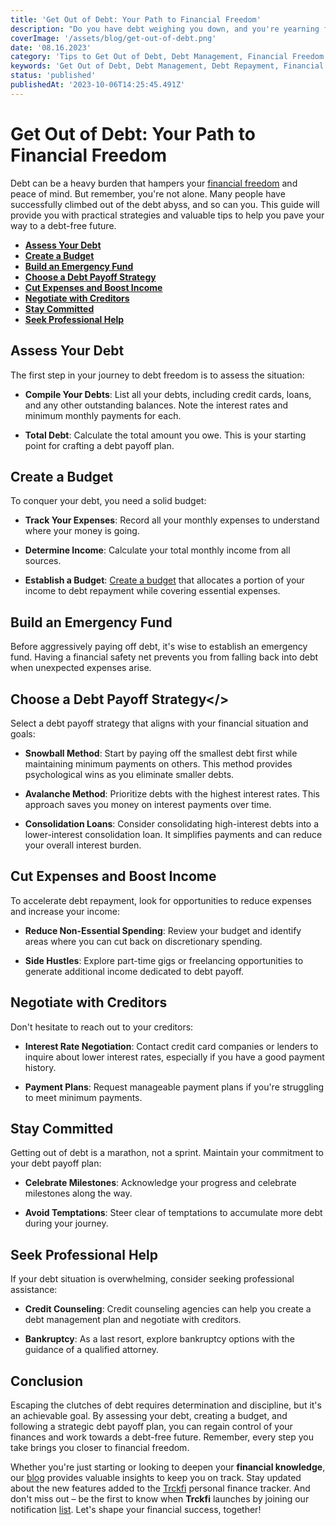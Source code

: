 ```yaml
---
title: 'Get Out of Debt: Your Path to Financial Freedom'
description: "Do you have debt weighing you down, and you're yearning for financial freedom? You're not alone, and there's a clear way to find debt relief. This comprehensive guide will provide you with practical strategies and valuable tips to help you break free from the clutches of debt and start on the path to a brighter financial future. Explore how to assess your debt, create a realistic budget, select effective debt payoff strategies, and take charge of your financial destiny. It's time to begin your journey to financial freedom—one step at a time."
coverImage: '/assets/blog/get-out-of-debt.png'
date: '08.16.2023'
category: 'Tips to Get Out of Debt, Debt Management, Financial Freedom'
keywords: 'Get Out of Debt, Debt Management, Debt Repayment, Financial Freedom, Budgeting, Emergency Fund, Debt Payoff Strategies, Credit Counseling, Debt Consolidation, Financial Discipline'
status: 'published'
publishedAt: '2023-10-06T14:25:45.491Z'
---
```


# Get Out of Debt: Your Path to Financial Freedom

Debt can be a heavy burden that hampers your [financial freedom](/blog/how-to-achieve-financial-independence-your-guide-to-financial-freedom) and peace of mind. But remember, you're not alone. Many people have successfully climbed out of the debt abyss, and so can you. This guide will provide you with practical strategies and valuable tips to help you pave your way to a debt-free future.

- [**Assess Your Debt**](#debt)
- [**Create a Budget**](#create-budget)
- [**Build an Emergency Fund**](#emergency-budget)
- [**Choose a Debt Payoff Strategy**](#payoff-strategy)
- [**Cut Expenses and Boost Income**](#cut-expenses)
- [**Negotiate with Creditors**](#negotiate-creditors)
- [**Stay Committed**](#stay-comitted)
- [**Seek Professional Help**](#seek-professional-help)

## <a name="debt">Assess Your Debt</a>

The first step in your journey to debt freedom is to assess the situation:

- **Compile Your Debts**: List all your debts, including credit cards, loans, and any other outstanding balances. Note the interest rates and minimum monthly payments for each.

- **Total Debt**: Calculate the total amount you owe. This is your starting point for crafting a debt payoff plan.

## <a name="create-budget">Create a Budget</a>

To conquer your debt, you need a solid budget:

- **Track Your Expenses**: Record all your monthly expenses to understand where your money is going.

- **Determine Income**: Calculate your total monthly income from all sources.

- **Establish a Budget**: [Create a budget](/blog/budgeting-made-easy) that allocates a portion of your income to debt repayment while covering essential expenses.

## <a name="emergency-budget">Build an Emergency Fund</a>

Before aggressively paying off debt, it's wise to establish an emergency fund. Having a financial safety net prevents you from falling back into debt when unexpected expenses arise.

## <a name="payoff-strategy">Choose a Debt Payoff Strategy</>

Select a debt payoff strategy that aligns with your financial situation and goals:

- **Snowball Method**: Start by paying off the smallest debt first while maintaining minimum payments on others. This method provides psychological wins as you eliminate smaller debts.

- **Avalanche Method**: Prioritize debts with the highest interest rates. This approach saves you money on interest payments over time.

- **Consolidation Loans**: Consider consolidating high-interest debts into a lower-interest consolidation loan. It simplifies payments and can reduce your overall interest burden.

## <a name="cut-expenses">Cut Expenses and Boost Income</a>

To accelerate debt repayment, look for opportunities to reduce expenses and increase your income:

- **Reduce Non-Essential Spending**: Review your budget and identify areas where you can cut back on discretionary spending.

- **Side Hustles**: Explore part-time gigs or freelancing opportunities to generate additional income dedicated to debt payoff.

## <a name="negotiate-creditors">Negotiate with Creditors

Don't hesitate to reach out to your creditors:

- **Interest Rate Negotiation**: Contact credit card companies or lenders to inquire about lower interest rates, especially if you have a good payment history.

- **Payment Plans**: Request manageable payment plans if you're struggling to meet minimum payments.

## <a name="stay-comitted">Stay Committed</a>

Getting out of debt is a marathon, not a sprint. Maintain your commitment to your debt payoff plan:

- **Celebrate Milestones**: Acknowledge your progress and celebrate milestones along the way.

- **Avoid Temptations**: Steer clear of temptations to accumulate more debt during your journey.

## <a name="seek-professional-help">Seek Professional Help</a>

If your debt situation is overwhelming, consider seeking professional assistance:

- **Credit Counseling**: Credit counseling agencies can help you create a debt management plan and negotiate with creditors.

- **Bankruptcy**: As a last resort, explore bankruptcy options with the guidance of a qualified attorney.

## Conclusion

Escaping the clutches of debt requires determination and discipline, but it's an achievable goal. By assessing your debt, creating a budget, and following a strategic debt payoff plan, you can regain control of your finances and work towards a debt-free future. Remember, every step you take brings you closer to financial freedom.

Whether you're just starting or looking to deepen your **financial knowledge**, our [blog](/blog) provides valuable insights to keep you on track. Stay updated about the new features added to the [Trckfi](/) personal finance tracker. And don't miss out – be the first to know when **Trckfi** launches by joining our notification [list](/#get-notified). Let's shape your financial success, together!